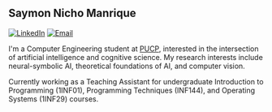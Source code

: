 ## Saymon Nicho Manrique

[![LinkedIn](https://img.shields.io/badge/LinkedIn-74c7ec?style=for-the-badge&logo=linkedin&logoColor=black)](https://www.linkedin.com/in/saymon-nicho/)
[![Email](https://img.shields.io/badge/Email-fab387?style=for-the-badge&logo=gmail&logoColor=black)](mailto:saymon.nicho@pucp.edu.pe)

I'm a Computer Engineering student at [PUCP](https://www.pucp.edu.pe/), interested in the intersection of artificial intelligence and cognitive science. My research interests include neural-symbolic AI, theoretical foundations of AI, and computer vision.

Currently working as a Teaching Assistant for undergraduate Introduction to Programming (1INF01), Programming Techniques (INF144), and Operating Systems (1INF29) courses.


